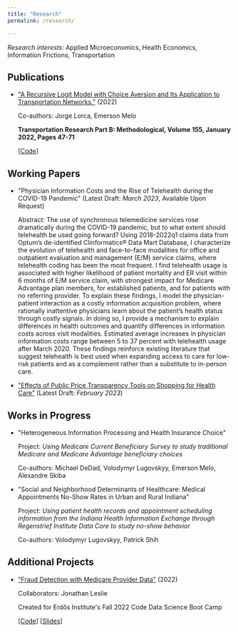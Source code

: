 ```yaml
---
title: "Research"
permalink: /research/

---
```


*Research interests*: Applied Microeconomics, Health Economics, Information Frictions, Transportation

## Publications

- ["A Recursive Logit Model with Choice Aversion and Its Application to Transportation Networks."](https://doi.org/10.1016/j.trb.2021.10.011) (2022)

   Co-authors: Jorge Lorca, Emerson Melo
   
   **Transportation Research Part B: Methodological, Volume 155, January 2022, Pages 47-71**
   
   [[Code](https://github.com/austinknies/choiceaversion_recursivelogit)]

## Working Papers

- "Physician Information Costs and the Rise of Telehealth during the COVID-19 Pandemic" (Latest Draft: *March 2023*, Available Upon Request)

   Abstract: The use of synchronous telemedicine services rose dramatically during the COVID-19 pandemic, but to what extent should telehealth be used going forward? Using 2018-2022q1 claims data from Optum’s de-identified Clinformatics®️ Data Mart Database, I characterize the evolution of telehealth and face-to-face modalities for office and outpatient evaluation and management (E/M) service claims, where telehealth coding has been the most frequent. I find telehealth usage is associated with higher likelihood of patient mortality and ER visit within 6 months of E/M service claim, with strongest impact for Medicare Advantage plan members, for established patients, and for patients with no referring provider. To explain these findings, I model the physician-patient interaction as a costly information acquisition problem, where rationally inattentive physicians learn about the patient’s health status through costly signals. In doing so, I provide a mechanism to explain differences in health outcomes and quantify differences in information costs across visit modalities. Estimated average increases in physician information costs range between 5 to 37 percent with telehealth usage after March 2020. These findings reinforce existing literature that suggest telehealth is best used when expanding access to care for low-risk patients and as a complement rather than a substitute to in-person care.

- ["Effects of Public Price Transparency Tools on Shopping for Health Care"](https://austinknies.github.io/Effects_PriceTransparency_SFC_Knies2023.pdf) (Latest Draft: *February 2023*)
  
## Works in Progress

- "Heterogeneous Information Processing and Health Insurance Choice"

   Project: *Using Medicare Current Beneficiary Survey to study traditional Medicare and Medicare Advantage beneficiary choices*

   Co-authors: Michael DeDad, Volodymyr Lugovskyy, Emerson Melo, Alexandre Skiba
   
- "Social and Neighborhood Determinants of Healthcare: Medical Appointments No-Show Rates in Urban and Rural Indiana"

   Project: *Using patient health records and appointment scheduling information from the Indiana Health Information Exchange through Regenstrief Institute Data Core to study no-show behavior*

   Co-authors: Volodymyr Lugovskyy, Patrick Shih

## Additional Projects

- ["Fraud Detection with Medicare Provider Data"](https://github.com/austinknies/fall22-bloom/blob/main/Executive%20Summary.pdf) (2022)

   Collaborators: Jonathan Leslie
   
   Created for Erdős Institute's Fall 2022 Code Data Science Boot Camp
   
   [[Code](https://github.com/austinknies/fall22-bloom)] 
   [[Slides](https://github.com/austinknies/fall22-bloom/blob/main/Slides.pdf)]
